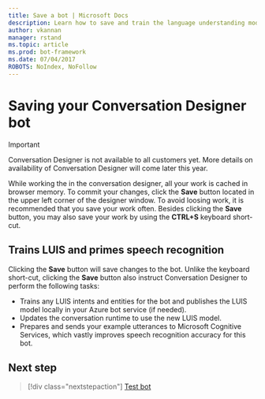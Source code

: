 ```yaml
---
title: Save a bot | Microsoft Docs
description: Learn how to save and train the language understanding model and prime speech recognition in an Conversation Designer bot.
author: vkannan
manager: rstand
ms.topic: article
ms.prod: bot-framework
ms.date: 07/04/2017
ROBOTS: NoIndex, NoFollow
---
```


# Saving your Conversation Designer bot
> [!IMPORTANT]
> Conversation Designer is not available to all customers yet. More details on
> availability of Conversation Designer will come later this year.

While working the in the conversation designer, all your work is cached in browser memory. To commit your changes, click the **Save** button located in the upper left corner of the designer window. To avoid loosing work, it is recommended that you save your work often. Besides clicking the **Save** button, you may also save your work by using the **CTRL+S** keyboard short-cut.

## Trains LUIS and primes speech recognition

Clicking the **Save** button will save changes to the bot. Unlike the keyboard short-cut, clicking the **Save** button also instruct Conversation Designer to perform the following tasks:

- Trains any LUIS intents and entities for the bot and publishes the LUIS model locally in your Azure bot service (if needed).
- Updates the conversation runtime to use the new LUIS model.
- Prepares and sends your example utterances to Microsoft Cognitive Services, which vastly improves speech recognition accuracy for this bot.

## Next step
> [!div class="nextstepaction"]
> [Test bot](conversation-designer-debug-bot.md)
